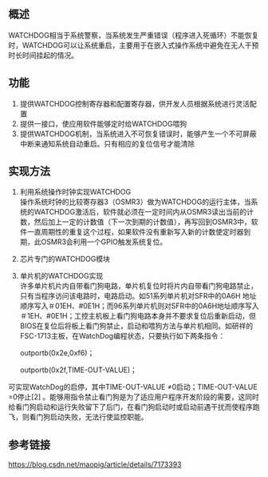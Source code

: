 ## 概述
WATCHDOG相当于系统警察，当系统发生严重错误（程序进入死循环）不能恢复时，WATCHDOG可以让系统重启，主要用于在嵌入式操作系统中避免在无人干预时长时间挂起的情况。

## 功能
1. 提供WATCHDOG控制寄存器和配置寄存器，供开发人员根据系统进行灵活配置
2. 提供一接口，使应用软件能够定时给WATCHDOG喂狗
3. 提供WATCHDOG机制，当系统进入不可恢复错误时，能够产生一个不可屏蔽中断来通知系统自动重启。只有相应的复位信号才能清除

## 实现方法
1. 利用系统操作时钟实现WATCHDOG  
操作系统时钟的比较寄存器3（OSMR3）做为WATCHDOG的运行主体，当系统的WATCHDOG激活后，软件就必须在一定时间内从OSMR3读出当前的计数，然后加上一定的计数值（下一次到期的计数值），再写回到OSMR3中，软件一直周期性的重复这个过程，如果软件没有重新写入新的计数使定时器到期，此OSMR3会利用一个GPIO触发系统复位。
2. 芯片专门的WATCHDOG模块
3. 单片机的WATCHDOG实现  
 许多单片机片内自带看门狗电路，单片机复位时将片内自带看门狗电路禁止，只有当程序访问该电路时，电路启动。如51系列单片机对SFR中的0A6H 地址顺序写入＃01EH、#0E1H；而96系列单片机则对SFR中的0A6H地址顺序写入＃1EH、#0E1H；工控主机板上看门狗电路本身并不要求复位后重新启动，但BIOS在复位后将板上看门狗禁止，启动和喂狗方法与单片机相同。如研祥的FSC-1713主板，在WatchDog编程状态，只要执行如下两条指令：

      outportb(0x2e,0xf6)；  

      outportb(0x2f,TIME-OUT-VALUE)；

可实现WatchDog的启停，其中TIME-OUT-VALUE ≠0启动；TIME-OUT-VALUE =0停止[2] 。能够用指令禁止看门狗是为了适应用户程序开发阶段的需要，这同时给看门狗启动和运行失败留下了后门，在看门狗启动时或启动前遇干扰而使程序跑飞，则看门狗启动失败，无法行使监控职能。

## 参考链接
https://blog.csdn.net/maopig/article/details/7173393